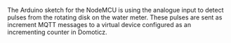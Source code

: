 The Arduino sketch for the NodeMCU is using the analogue input to
detect pulses from the rotating disk on the water meter.
These pulses are sent as increment MQTT messages to a virtual device
configured as an incrementing counter in Domoticz.
